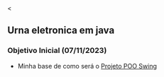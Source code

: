 <div><

## Urna eletronica em java
       
</div>

### Objetivo Inicial (07/11/2023)
  - Minha base de como será o [Projeto POO Swing](https://github.com/Kelwinkxps13/Projeto_POO_Swing)
